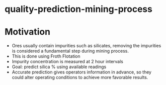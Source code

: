 # quality-prediction-mining-process

# Motivation
- Ores usually contain impurities such as silicates, removing the impurities is considered a fundamental step during mining process.
- This is done using Froth Flotation
- Impurity concentration is measured at 2 hour intervals
- Goal: predict silica % using available readings
- Accurate prediction gives operators information in advance, so they could alter operating conditions to achieve more favorable results.
